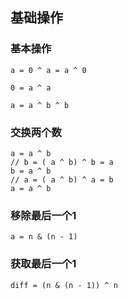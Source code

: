 ## 基础操作

### 基本操作

```
a = 0 ^ a = a ^ 0

0 = a ^ a

a = a ^ b ^ b 
```

### 交换两个数

```
a = a ^ b
// b = ( a ^ b) ^ b = a 
b = a ^ b
// a = ( a ^ b) ^ a = b
a = a ^ b
```

### 移除最后一个1

```
a = n & (n - 1)
```

### 获取最后一个1

```
diff = (n & (n - 1)) ^ n
```


